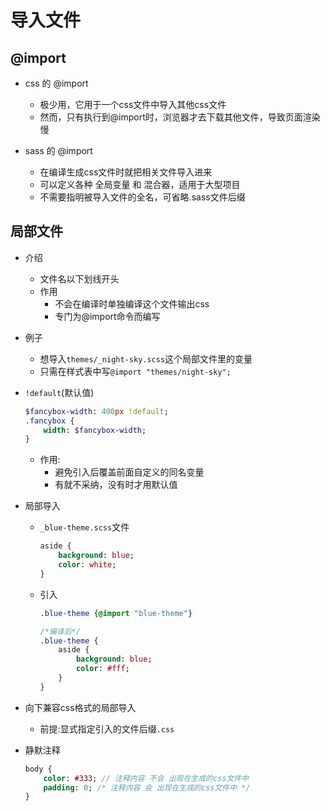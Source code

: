 # 导入文件

## @import

- css 的 @import

    - 极少用，它用于一个css文件中导入其他css文件
    - 然而，只有执行到@import时，浏览器才去下载其他文件，导致页面渲染慢

- sass 的 @import
    - 在编译生成css文件时就把相关文件导入进来
    - 可以定义各种 全局变量 和 混合器，适用于大型项目
    - 不需要指明被导入文件的全名，可省略.sass文件后缀

## 局部文件
    
- 介绍
    - 文件名以下划线开头
    - 作用
        - 不会在编译时单独编译这个文件输出css
        - 专门为@import命令而编写

- 例子
    - 想导入`themes/_night-sky.scss`这个局部文件里的变量
    - 只需在样式表中写`@import "themes/night-sky";`

- `!default`(默认值)
    ```sass
    $fancybox-width: 400px !default;
    .fancybox {
        width: $fancybox-width;
    }
    ```
    - 作用:
        - 避免引入后覆盖前面自定义的同名变量
        - 有就不采纳，没有时才用默认值

- 局部导入
    - `_blue-theme.scss`文件
        ```sass
        aside {
            background: blue;
            color: white;
        }
        ```
    - 引入
        ```sass
        .blue-theme {@import "blue-theme"}
        
        /*编译后*/
        .blue-theme {
            aside {
                background: blue;
                color: #fff;
            }
        }
        ```
        
- 向下兼容css格式的局部导入
    - 前提:显式指定引入的文件后缀`.css`

- 静默注释
    ```sass
    body {
        color: #333; // 注释内容 不会 出现在生成的css文件中
        padding: 0; /* 注释内容 会 出现在生成的css文件中 */
    }
    ```